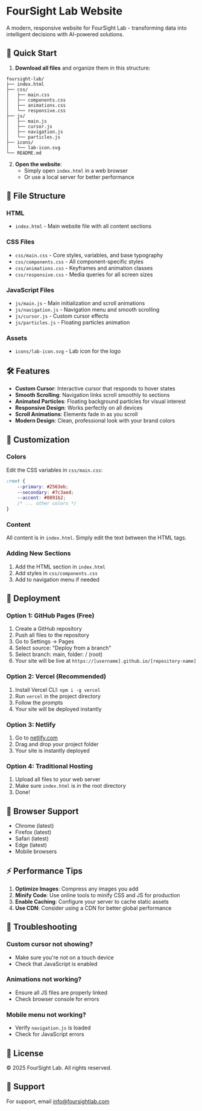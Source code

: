 # FourSight Lab Website

A modern, responsive website for FourSight Lab - transforming data into intelligent decisions with AI-powered solutions.

## 🚀 Quick Start

1. **Download all files** and organize them in this structure:
```
foursight-lab/
├── index.html
├── css/
│   ├── main.css
│   ├── components.css
│   ├── animations.css
│   └── responsive.css
├── js/
│   ├── main.js
│   ├── cursor.js
│   ├── navigation.js
│   └── particles.js
├── icons/
│   └── lab-icon.svg
└── README.md
```

2. **Open the website**:
   - Simply open `index.html` in a web browser
   - Or use a local server for better performance

## 📁 File Structure

### HTML
- `index.html` - Main website file with all content sections

### CSS Files
- `css/main.css` - Core styles, variables, and base typography
- `css/components.css` - All component-specific styles
- `css/animations.css` - Keyframes and animation classes
- `css/responsive.css` - Media queries for all screen sizes

### JavaScript Files
- `js/main.js` - Main initialization and scroll animations
- `js/navigation.js` - Navigation menu and smooth scrolling
- `js/cursor.js` - Custom cursor effects
- `js/particles.js` - Floating particles animation

### Assets
- `icons/lab-icon.svg` - Lab icon for the logo

## 🛠️ Features

- **Custom Cursor**: Interactive cursor that responds to hover states
- **Smooth Scrolling**: Navigation links scroll smoothly to sections
- **Animated Particles**: Floating background particles for visual interest
- **Responsive Design**: Works perfectly on all devices
- **Scroll Animations**: Elements fade in as you scroll
- **Modern Design**: Clean, professional look with your brand colors

## 🎨 Customization

### Colors
Edit the CSS variables in `css/main.css`:
```css
:root {
    --primary: #2563eb;
    --secondary: #7c3aed;
    --accent: #0891b2;
    /* ... other colors */
}
```

### Content
All content is in `index.html`. Simply edit the text between the HTML tags.

### Adding New Sections
1. Add the HTML section in `index.html`
2. Add styles in `css/components.css`
3. Add to navigation menu if needed

## 🚀 Deployment

### Option 1: GitHub Pages (Free)
1. Create a GitHub repository
2. Push all files to the repository
3. Go to Settings → Pages
4. Select source: "Deploy from a branch"
5. Select branch: main, folder: / (root)
6. Your site will be live at `https://[username].github.io/[repository-name]`

### Option 2: Vercel (Recommended)
1. Install Vercel CLI: `npm i -g vercel`
2. Run `vercel` in the project directory
3. Follow the prompts
4. Your site will be deployed instantly

### Option 3: Netlify
1. Go to [netlify.com](https://netlify.com)
2. Drag and drop your project folder
3. Your site is instantly deployed

### Option 4: Traditional Hosting
1. Upload all files to your web server
2. Make sure `index.html` is in the root directory
3. Done!

## 📱 Browser Support

- Chrome (latest)
- Firefox (latest)
- Safari (latest)
- Edge (latest)
- Mobile browsers

## ⚡ Performance Tips

1. **Optimize Images**: Compress any images you add
2. **Minify Code**: Use online tools to minify CSS and JS for production
3. **Enable Caching**: Configure your server to cache static assets
4. **Use CDN**: Consider using a CDN for better global performance

## 🐛 Troubleshooting

### Custom cursor not showing?
- Make sure you're not on a touch device
- Check that JavaScript is enabled

### Animations not working?
- Ensure all JS files are properly linked
- Check browser console for errors

### Mobile menu not working?
- Verify `navigation.js` is loaded
- Check for JavaScript errors

## 📄 License

© 2025 FourSight Lab. All rights reserved.

## 🤝 Support

For support, email info@foursightlab.com